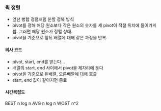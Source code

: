 ### 퀵 정렬
- 앞선 병합 정렬처럼 분할 정복 방식
- pivot를 정해 해당 원소보다 작은 원소의 숫자를 세 pivot이 적절 위치에 들어가게 함. 그러면 해당 원소가 정렬 상태.
- pivot을 기준으로 앞뒤 배열에 대해 같은 과정을 반복.

#### 의사 코드
- pivot, start, end를 받는다...
- 배열의 start, end 사이에서 pivot을 제자리에 둔다
- pivot을 기준으로 왼배열, 오른배열에 대해 호출
- start, end 값이 같아지면 종료

#### 시간복잡도
BEST n log n
AVG n log n
WOST n^2